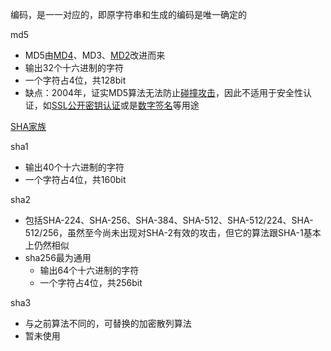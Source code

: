 编码，是一一对应的，即原字符串和生成的编码是唯一确定的



md5

- MD5由[MD4](https://zh.wikipedia.org/wiki/MD4)、MD3、[MD2](https://zh.wikipedia.org/w/index.php?title=MD2&action=edit&redlink=1)改进而来
- 输出32个十六进制的字符
- 一个字符占4位，共128bit
- 缺点：2004年，证实MD5算法无法防止[碰撞攻击](https://zh.wikipedia.org/w/index.php?title=碰撞攻击&action=edit&redlink=1)，因此不适用于安全性认证，如[SSL](https://zh.wikipedia.org/wiki/SSL)[公开密钥认证](https://zh.wikipedia.org/wiki/公開金鑰認證)或是[数字签名](https://zh.wikipedia.org/wiki/數位簽章)等用途



[SHA家族](https://zh.wikipedia.org/wiki/SHA%E5%AE%B6%E6%97%8F)

sha1

- 输出40个十六进制的字符
- 一个字符占4位，共160bit



sha2

- 包括SHA-224、SHA-256、SHA-384、SHA-512、SHA-512/224、SHA-512/256，虽然至今尚未出现对SHA-2有效的攻击，但它的算法跟SHA-1基本上仍然相似
- sha256最为通用
  - 输出64个十六进制的字符
  - 一个字符占4位，共256bit



sha3

- 与之前算法不同的，可替换的加密散列算法
- 暂未使用